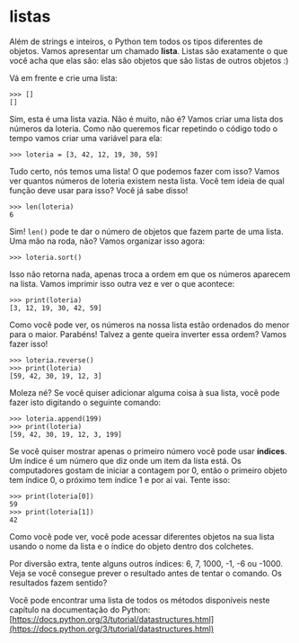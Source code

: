 # listas

Além de strings e inteiros, o Python tem todos os tipos diferentes de objetos. Vamos apresentar um chamado **lista**. Listas são exatamente o que você acha que elas são: elas são objetos que são listas de outros objetos :\)

Vá em frente e crie uma lista:

```text
>>> []
[]
```

Sim, esta é uma lista vazia. Não é muito, não é? Vamos criar uma lista dos números da loteria. Como não queremos ficar repetindo o código todo o tempo vamos criar uma variável para ela:

```text
>>> loteria = [3, 42, 12, 19, 30, 59]
```

Tudo certo, nós temos uma lista! O que podemos fazer com isso? Vamos ver quantos números de loteria existem nesta lista. Você tem ideia de qual função deve usar para isso? Você já sabe disso!

```text
>>> len(loteria)
6
```

Sim! `len()` pode te dar o número de objetos que fazem parte de uma lista. Uma mão na roda, não? Vamos organizar isso agora:

```text
>>> loteria.sort()
```

Isso não retorna nada, apenas troca a ordem em que os números aparecem na lista. Vamos imprimir isso outra vez e ver o que acontece:

```text
>>> print(loteria)
[3, 12, 19, 30, 42, 59]
```

Como você pode ver, os números na nossa lista estão ordenados do menor para o maior. Parabéns! Talvez a gente queira inverter essa ordem? Vamos fazer isso!

```text
>>> loteria.reverse()
>>> print(loteria)
[59, 42, 30, 19, 12, 3]
```

Moleza né? Se você quiser adicionar alguma coisa à sua lista, você pode fazer isto digitando o seguinte comando:

```text
>>> loteria.append(199)
>>> print(loteria)
[59, 42, 30, 19, 12, 3, 199]
```

Se você quiser mostrar apenas o primeiro número você pode usar **índices**. Um índice é um número que diz onde um item da lista está. Os computadores gostam de iniciar a contagem por 0, então o primeiro objeto tem índice 0, o próximo tem índice 1 e por aí vai. Tente isso:

```text
>>> print(loteria[0])
59
>>> print(loteria[1])
42
```

Como você pode ver, você pode acessar diferentes objetos na sua lista usando o nome da lista e o índice do objeto dentro dos colchetes.

Por diversão extra, tente alguns outros índices: 6, 7, 1000, -1, -6 ou -1000. Veja se você consegue prever o resultado antes de tentar o comando. Os resultados fazem sentido?

Você pode encontrar uma lista de todos os métodos disponíveis neste capítulo na documentação do Python: [https://docs.python.org/3/tutorial/datastructures.html](https://docs.python.org/3/tutorial/datastructures.html)

